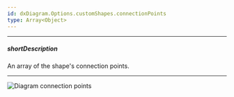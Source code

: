 ```yaml
---
id: dxDiagram.Options.customShapes.connectionPoints
type: Array<Object>
---
```

---
##### shortDescription
An array of the shape's connection points.

---
![Diagram connection points](Content/images/doc/20_1/diagram/connection-points.png)